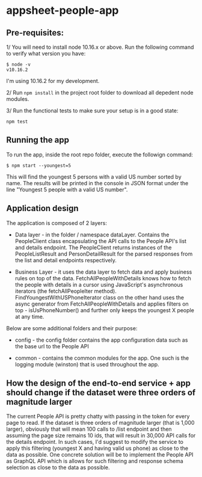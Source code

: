 # appsheet-people-app

## Pre-requisites:
1/ You will need to install node 10.16.x or above. Run the following command to verify what version you have:

```
$ node -v
v10.16.2
```
I'm using 10.16.2 for my development.

2/ Run ```npm install``` in the project root folder to download all depedent node modules.

3/ Run the functional tests to make sure your setup is in a good state:

```
npm test
```

## Running the app
To run the app, inside the root repo folder, execute the followign command:
```
$ npm start --youngest=5
```

This will find the youngest 5 persons with a valid US number sorted by name. The results will be printed in the console in JSON format under the line "Youngest 5 people with a valid US number".

## Application design

The application is composed of 2 layers:
* Data layer - in the folder / namespace dataLayer. Contains the PeopleClient class encapsulating the API calls to the People API's list and details endpoint. The PeopleClient returns instances of the PeopleListResult and PersonDetailResult for the parsed responses from the list and detail endpoints respectively.

* Business Layer - it uses the data layer to fetch data and apply business rules on top of the data. FetchAllPeopleWithDetails knows how to fetch the people with details in a cursor using JavaScript's asynchronous iterators (the fetchAllPeopleIter method). FindYoungestWithUSPhoneIterator class on the other hand uses the async generator from FetchAllPeopleWithDetails and applies filters on top - isUsPhoneNumber() and further only keeps the youngest X people at any time.

Below are some additional folders and their purpose:

* config - the config folder contains the app configuration data such as the base url to the People API

* common - contains the common modules for the app. One such is the logging module (winston) that is used throughout the app.

## How the design of the end-to-end service + app should change if the dataset were three orders of magnitude larger

The current People API is pretty chatty with passing in the token for every page to read. If the dataset is three orders of magnitude larger (that is 1,000 larger), obviously that will mean 100 calls to /list endpoint and then assuming the page size remains 10 ids, that will result in 30,000 API calls for the details endpoint. In such cases, I'd suggest to modify the service to apply this filtering (youngest X and having valid us phone) as close to the data as possible. One concrete solution will be to implement the People API as GraphQL API which is allows for such filtering and response schema selection as close to the data as possible. 
